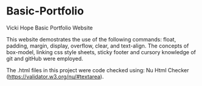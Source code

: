 # Basic-Portfolio
Vicki Hope Basic Portfolio Website

This website demostrates the use of the following commands: float, padding, margin, display, overflow, clear, and text-align.
The concepts of box-model, linking css style sheets, sticky footer and cursory knowledge of git and gitHub were employed. 

The .html files in this project were code checked using: Nu Html Checker (https://validator.w3.org/nu/#textarea).


